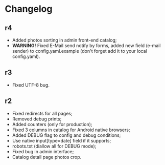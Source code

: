 Changelog
=========

r4
---------

- Added photos sorting in admin front-end catalog;
- <strong>WARNING!</strong> Fixed E-Mail send notify by forms, added new field
  (e-mail sender) to config.yaml.example
  (don't forget add it to your local config.yaml).

r3
---------

- Fixed UTF-8 bug.

r2
---------

- Fixed redirects for all pages;
- Removed debug prints;
- Added counters (only for production);
- Fixed 3 columns in catalog for Android native browsers;
- Added DEBUG flag to config and debug conditions;
- Use native input[type=date] field if it supports;
- robots.txt (diallow all for DEBUG mode);
- Fixed bug in admin interface;
- Catalog detail page photos crop.
